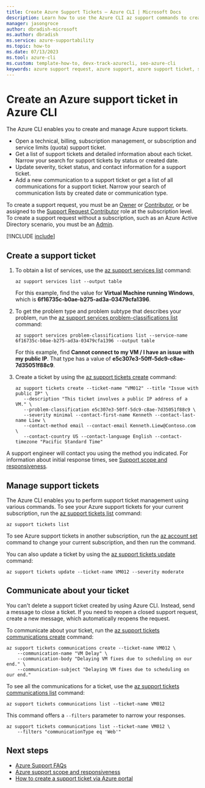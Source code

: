 ```yaml
---
title: Create Azure Support Tickets – Azure CLI | Microsoft Docs
description: Learn how to use the Azure CLI az support commands to create, update, and manage Azure support requests.
manager: jasongroce
author: dbradish-microsoft
ms.author: dbradish
ms.service: azure-supportability
ms.topic: how-to
ms.date: 07/13/2023
ms.tool: azure-cli
ms.custom: template-how-to, devx-track-azurecli, seo-azure-cli
keywords: azure support request, azure support, azure support ticket, support ticket management
---
```


# Create an Azure support ticket in Azure CLI

The Azure CLI enables you to create and manage Azure support tickets.

- Open a technical, billing, subscription management, or subscription and service limits (quota) support ticket.
- Get a list of support tickets and detailed information about each ticket. Narrow your search for support tickets by status or created date.
- Update severity, ticket status, and contact information for a support ticket.
- Add a new communication to a support ticket or get a list of all communications for a support ticket. Narrow your search of communication lists by created date or communication type.

To create a support request, you must be an [Owner](/azure/role-based-access-control/built-in-roles#owner) or [Contributor](/azure/role-based-access-control/built-in-roles#contributor), or be assigned to the [Support Request Contributor](/azure/role-based-access-control/built-in-roles#support-request-contributor) role at the subscription level. To create a support request without a subscription, such as an Azure Active Directory scenario, you must be an [Admin](/azure/active-directory/roles/permissions-reference).

[!INCLUDE [include](~/articles/reusable-content/azure-cli/azure-cli-prepare-your-environment.md)]

## Create a support ticket

1. To obtain a list of services, use the [az support services list](/cli/azure/support/services#az-support-services-list) command:

   ```azurecli
   az support services list --output table
   ```

   For this example, find the value for **Virtual Machine running Windows**, which is **6f16735c-b0ae-b275-ad3a-03479cfa1396**.

1. To get the problem type and problem subtype that describes your problem, run the [az support services problem-classifications list](/cli/azure/support/services/problem-classifications#az-support-services-problem-classifications-list) command:

   ```azurecli
   az support services problem-classifications list --service-name 6f16735c-b0ae-b275-ad3a-03479cfa1396 --output table
   ```

   For this example, find **Cannot connect to my VM / I have an issue with my public IP**. That type has a value of **e5c307e3-50ff-5dc9-c8ae-7d35051f88c9**.

1. Create a ticket by using the [az support tickets create](/cli/azure/support/tickets#az-support-tickets-create) command:

   ```azurecli
   az support tickets create --ticket-name "VM012" --title "Issue with public IP" \
      --description "This ticket involves a public IP address of a VM." \
      --problem-classification e5c307e3-50ff-5dc9-c8ae-7d35051f88c9 \
      --severity minimal --contact-first-name Kenneth --contact-last-name Liew \
      --contact-method email --contact-email Kenneth.Liew@Contoso.com \
      --contact-country US --contact-language English --contact-timezone "Pacific Standard Time"
   ```

A support engineer will contact you using the method you indicated. For information about initial response times, see [Support scope and responsiveness](https://azure.microsoft.com/support/plans/response/).

## Manage support tickets

The Azure CLI enables you to perform support ticket management using various commands. To see your Azure support tickets for your current subscription, run the [az support tickets list](/cli/azure/support/tickets#az-support-tickets-list) command:

```azurecli
az support tickets list
```

To see Azure support tickets in another subscription, run the [az account set](/cli/azure/account#az-account-set) command to change your current subscription, and then run the command.

You can also update a ticket by using the [az support tickets update](/cli/azure/support/tickets#az-support-tickets-update) command:

```azurecli
az support tickets update --ticket-name VM012 --severity moderate
```

## Communicate about your ticket

You can't delete a support ticket created by using Azure CLI. Instead, send a message to close a ticket. If you need to reopen a closed support request, create a new message, which automatically reopens the request.

To communicate about your ticket, run the [az support tickets communications create](/cli/azure/support/tickets/communications#az-support-tickets-communications-create) command:

```azurecli
az support tickets communications create --ticket-name VM012 \
    --communication-name "VM Delay" \
    --communication-body "Delaying VM fixes due to scheduling on our end." \
    --communication-subject "Delaying VM fixes due to scheduling on our end."
```

To see all the communications for a ticket, use the [az support tickets communications list](/cli/azure/support/tickets/communications#az-support-tickets-communications-list) command:

```azurecli
az support tickets communications list --ticket-name VM012
```

This command offers a `--filters` parameter to narrow your responses.

```azurecli
az support tickets communications list --ticket-name VM012 \
    --filters "communicationType eq 'Web'"
```

## Next steps

- [Azure Support FAQs](https://azure.microsoft.com/support/faq/)
- [Azure support scope and responsiveness](https://azure.microsoft.com/support/plans/response/)
- [How to create a support ticket via Azure portal](/azure/azure-portal/supportability/how-to-create-azure-support-request)
